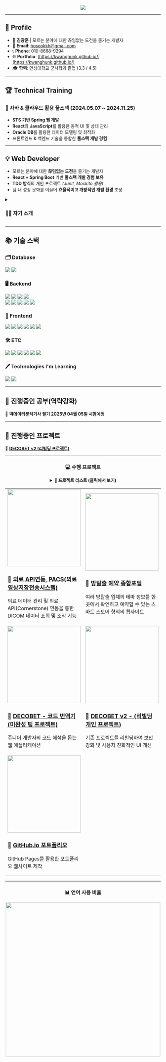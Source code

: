 <div align="center">
  	<img src="https://capsule-render.vercel.app/api?section=header&type=rounded&color=auto&height=200&text=kwanghunk%20github&animation=twinkling">
</div>

---

## 🚀 Profile  
- 👨 **김광훈** | 모르는 분야에 대한 끊임없는 도전을 즐기는 개발자 
- 📧 **Email**: hosookkh@gmail.com  
- 📞 **Phone**: 010-8668-9294  
- 🌐 **Portfolio**: [https://kwanghunk.github.io/](https://kwanghunk.github.io/)  
- 🎓 **학력**: 연성대학교 군사학과 졸업 (3.3 / 4.5)

---

## 🏆 **Technical Training**  
### 🚀 자바 & 클라우드 활용 풀스택 (2024.05.07 ~ 2024.11.25)
- **STS 기반 Spring 웹 개발**
- **React**와 **JavaScript**를 활용한 동적 UI 및 상태 관리
- **Oracle DB**를 활용한 데이터 모델링 및 최적화 
- 프론트엔드 & 백엔드 기술을 통합한 **풀스택 개발 경험**  

---

## 💡 Web Developer 
- 모르는 분야에 대한 **끊임없는 도전**을 즐기는 개발자 
- **React + Spring Boot** 기반 **풀스택 개발 경험 보유**
- **TDD 방식**의 개인 프로젝트 *(Junit, Mockito 활용)*  
- 팀 내 성장 문화를 이끌어 **효율적이고 개방적인 개발 환경** 조성

<details>
	<summary><h3>🙋‍♂️ 자기 소개</h3></summary>
	<details>
		<summary><h4>성장과정</h4></summary>
		
## 🚀 **성장 과정**
저는 **8년간의 군 복무**를 통해 **책임감, 체계적인 사고, 문제 해결 능력**을 길렀습니다.<br/>
군 조직에서 **예측 불가능한 문제 해결과 제한된 환경 속에서 최적의 해결책 도출**을 경험했습니다.<br/>
다양한 직책을 맡으며 **계획 수립부터 실행까지 주도**하며 논리적 사고력을 길렀습니다.<br/>
그러나 **더 큰 도전을 위해 개발자의 길을 선택**하게 되었고,<br/>
IT 기술이 세상을 변화시키는 모습에 매력을 느껴 **체계적인 학습을 시작**했습니다.<br/>
전역 후 **K-디지털 트레이닝 과정**에서 **Java, Spring Boot, React, DB 설계**를 집중 학습하며,<br/>
**스마트 스토어 예약 시스템과 의료영상 전달 시스템(PACS) 프로젝트**를 진행했습니다.<br/>
이를 통해 **사용자 중심의 설계와 효율적인 데이터 처리 역량**을 키울 수 있었습니다.<br/>
	</details>
 	<details>
		<summary><h4>성격의 장단점</h4></summary>
		
## 🚀 **성격의 장단점**
저는 **팀워크와 소통을 중요하게 생각하는 개발자**입니다.<br/>
군 복무 중에는 **병력 관리 및 인사 운영**을 맡으며 팀원 간 신뢰를 구축하는 법을 배웠고,<br/>
이러한 경험은 개발자로 전향한 이후 **프로젝트 협업과 커뮤니케이션 능력**으로 이어졌습니다.<br/>
**‘방탈출 예약 시스템’ 프로젝트**에서는 팀원들과의 원활한 협업을 위해<br/>
**UseCase Diagram 및 ERD 초안을 작성하며 개발 방향을 명확히 설정**했습니다.<br/>
또한 **코드 리뷰 과정에서 적극적인 의견 공유와 피드백**을 통해<br/>
팀원들과 함께 **코드 품질을 향상**시키는 경험을 했습니다.<br/>
하지만 **빠른 실행을 선호하는 성향**이 있어 가끔 **세부적인 부분을 놓칠 때**가 있었습니다.<br/>
이를 보완하기 위해 **기능 명세서를 작성하고, 코드 리뷰를 철저히 수행**하고 있습니다.<br/>
	</details>
  	<details>
		<summary><h4>직무수행 경험</h4></summary>
		
## 🚀 **직무수행 경험**
**‘스마트 스토어 예약 시스템’ 프로젝트**에서 **사용자 편의성을 고려한 예약 관리 시스템**을 개발했습니다.<br/>
**Spring Boot와 JPA를 활용하여 실시간 동시 예약 문제를 해결**하고,<br/>
데이터 무결성을 보장하기 위해 **트랜잭션 처리 및 동시성 제어**를 적용했습니다.<br/>
또한, 예약 내역 증가로 인해 발생한 성능 저하 문제를 해결하기 위해<br/>
**JPQL 및 네이티브 SQL을 활용한 쿼리 최적화와 페이징 처리**를 도입했습니다.<br/>
이를 통해 **검색 속도를 40% 이상 향상**시키며 **대량 데이터 처리 성능을 개선**할 수 있었습니다.<br/>
해당 프로젝트를 통해 **백엔드 개발에서의 동시성 문제 해결과 성능 최적화 경험**을 쌓았습니다.<br/>
앞으로도 **안정적이고 효율적인 백엔드 개발 역량을 지속적으로 키워 나가겠습니다.** <br/>
	</details>
  	<details>
		<summary><h4>입사 후 포부</h4></summary>
		
## 🚀 **입사 후 포부**
**신입 풀스택 개발자로서 역량을 지속적으로 강화하며 안정적인 서비스를 구축**하겠습니다.<br/>
**1년 내에** 회사의 기술 스택과 서비스 구조를 익히고,<br/>
실무 경험을 쌓으며 **팀 성과에 기여하는 개발자**가 되겠습니다.<br/>
**3년 내에** 주요 프로젝트에서 **기술적 의견을 제시하고 개발을 주도할 수 있는 역량**을 갖추겠습니다.<br/>
이를 위해 **기술적으로 난이도 높은 과제에 도전하며 역량을 강화**하겠습니다.<br/>
장기적으로는 **새로운 기술을 학습하고 조직의 경쟁력을 높이는 개발자**로 성장하여,<br/>
사용자와 조직 모두에게 **가치를 제공하는 혁신적인 서비스를 개발하는 것**이 목표입니다.<br/>  
	</details>
 
</details>

---

## 📚 기술 스택  

### 🗂️ **Database**  
<div>
	<img src="https://img.shields.io/badge/Oracle%20SQL-F80000?style=for-the-badge&logo=Oracle&logoColor=white" />
	<img src="https://img.shields.io/badge/MySQL-4479A1?style=for-the-badge&logo=MySQL&logoColor=white" />
 </div>

### 🖥️ **Backend**  
<div>
	<img src="https://img.shields.io/badge/Java-007396?style=for-the-badge&logo=java&logoColor=white" />
	<img src="https://img.shields.io/badge/SpringBoot-6DB33F?style=for-the-badge&logo=springboot&logoColor=white" />
	<img src="https://img.shields.io/badge/SpringSecurity-6DB33F?style=for-the-badge&logo=springsecurity&logoColor=white" />
	<img src="https://img.shields.io/badge/jpa-6DB33F?style=for-the-badge&logo=jpa&logoColor=white">
	<br />
 	<img src="https://img.shields.io/badge/json%20web%20tokens-%23000000.svg?&style=for-the-badge&logo=json%20web%20tokens&logoColor=white" />
	<img src="https://img.shields.io/badge/node.js-%23339933.svg?&style=for-the-badge&logo=node.js&logoColor=white" />
	<img src="https://img.shields.io/badge/Redis-%23DC382D.svg?&style=for-the-badge&logo=redis&logoColor=white" />
	<img src="https://img.shields.io/badge/JUnit5-25A162?style=for-the-badge&logo=junit5&logoColor=white" />
	<img src="https://img.shields.io/badge/Mockito-6DB33F?style=for-the-badge&logo=mockito&logoColor=white" />
</div>

### 🎨 **Frontend** 
<div>
	<img src="https://img.shields.io/badge/react-%2361DAFB.svg?&style=for-the-badge&logo=react&logoColor=black" />
	<img src="https://img.shields.io/badge/HTML5-E34F26?style=for-the-badge&logo=HTML5&logoColor=white" />
	<img src="https://img.shields.io/badge/CSS3-1572B6?style=for-the-badge&logo=CSS3&logoColor=white" />
	<img src="https://img.shields.io/badge/JavaScript-F7DF1E?style=for-the-badge&logo=JavaScript&logoColor=white" />
	<img src="https://img.shields.io/badge/jQuery-0769AD?style=for-the-badge&logo=jQuery&logoColor=white" />
	<img src="https://img.shields.io/badge/bootstrap-%237952B3.svg?&style=for-the-badge&logo=bootstrap&logoColor=white" />
</div>

### 🛠 **ETC**  
<div>
	<img src="https://img.shields.io/badge/GitHub%20Actions-2088FF?style=for-the-badge&logo=github-actions&logoColor=white" />
	<img src="https://img.shields.io/badge/git-%23F05032.svg?&style=for-the-badge&logo=git&logoColor=white" />
	<img src="https://img.shields.io/badge/GitHub-181717?style=for-the-badge&logo=GitHub&logoColor=white" />
	<img src="https://img.shields.io/badge/Visual%20Studio%20Code-007ACC?style=for-the-badge&logo=VisualStudioCode&logoColor=white" />
	<img src="https://img.shields.io/badge/Tomcat-F8DC75?style=for-the-badge&logo=ApacheTomcat&logoColor=white" />
	<img src="https://img.shields.io/badge/amazon%20aws-%23232F3E.svg?&style=for-the-badge&logo=amazon%20aws&logoColor=white" />
</div>

### 🖊️ **Technologies I'm Learning**  
<div>
	<img src="https://img.shields.io/badge/Python-3776AB?style=for-the-badge&logo=python&logoColor=white" />
	<img src="https://img.shields.io/badge/PostgreSQL-336791?style=for-the-badge&logo=PostgreSQL&logoColor=white" />
</div>

---

## 🎯 진행중인 공부(역략강화)
🔹 **빅데이터분석기사 필기 2025년 04월 05일 시험예정**  

---

## 🎯 진행중인 프로젝트  
🔹 **[DECOBET v2 (리빌딩 프로젝트)](https://github.com/kwanghunk/TEC-WEB-Project)**  

---

<div align="center">
	<h3>💻 수행 프로젝트</h3>
	<details>
		<summary><b>📂 프로젝트 리스트 (클릭해서 보기)</b></summary>
		<br>
		<table>
			<tr>
				<th>프로젝트</th>
				<th>설명</th>
			</tr>
			<tr>
				<td><a href="https://github.com/kwanghunk/PACS-WEB-Project">📸 PACS 의료 영상 시스템</a></td>
				<td>의료 API(Cornerstone) 연동, 의료 데이터 관리</td>
			</tr>
			<tr>
				<td><a href="https://github.com/kwanghunk/ECR-WEB-Project">🧩 방탈출 예약 플랫폼</a></td>
				<td>여러 업체의 방탈출 정보를 통합 제공</td>
			</tr>
			<tr>
				<td><a href="https://github.com/kwanghunk/Third-WEB-Project">📸 DECOBET (주니어 코드 번역기)</a></td>
				<td>코드 번역을 통해 주니어 개발자 지원</td>
			</tr>
			<tr>
				<td><a href="https://github.com/kwanghunk/TEC-WEB-Project">🧩 DECOBET v2</a></td>
				<td>기존 프로젝트 리빌딩 및 보안 강화</td>
			</tr>
			<tr>
				<td><a href="https://kwanghunk.github.io/">📸 GitHub.io 포트폴리오</a></td>
				<td>개인 포트폴리오 제작</td>
			</tr>
		</table>
	</details>
	<table>
		<tr>
			<td width="50%">
				<a href="https://github.com/kwanghunk/PACS-WEB-Project">
					<img src="https://github.com/user-attachments/assets/4f31afba-d3a5-4964-b88d-6e9cf5cedca2" width="100%" height="250px">
				</a>
				<h3>📸 <a href="https://github.com/kwanghunk/PACS-WEB-Project">의료 API연동, PACS(의료영상저장전송시스템)</a></h3>
				<p>의료 데이터 관리 및 의료 API(Cornerstone) 연동을 통한 DICOM 데이터 조회 및 조작 기능</p>
			</td>
			<td width="50%">
				<a href="https://github.com/kwanghunk/ECR-WEB-Project">
					<img src="https://github.com/user-attachments/assets/06a4c399-3a5b-4a43-a844-5b9949aecb0b" width="100%" height="250px">
				</a>
				<h3>🧩 <a href="https://github.com/kwanghunk/ECR-WEB-Project">방탈출 예약 종합포털</a></h3>
				<p>여러 방탈출 업체의 테마 정보를 한 곳에서 확인하고 예약할 수 있는 스마트 스토어 형식의 웹사이트</p>
			</td>
		</tr>
		<tr>
			<td width="50%">
				<a href="https://github.com/kwanghunk/Third-WEB-Project">
					<img src="https://github.com/user-attachments/assets/3db99bf6-eeab-4384-8d38-1f2069010ac1" width="100%" height="250px">
				</a>
				<h3>📸 <a href="https://github.com/kwanghunk/Third-WEB-Project">DECOBET - 코드 번역기 (미완성 팀 프로젝트)</a></h3>
				<p>주니어 개발자의 코드 해석을 돕는 웹 애플리케이션</p>
			</td>
			<td width="50%">
				<a href="https://github.com/kwanghunk/TEC-WEB-Project">
					<img src="https://github.com/user-attachments/assets/a2344a21-4df5-46f8-8ac2-baf0410db497" width="100%" height="250px">
				</a>
				<h3>🧩 <a href="https://github.com/kwanghunk/TEC-WEB-Project">DECOBET v2 - (리빌딩 개인 프로젝트)</a></h3>
				<p>기존 프로젝트를 리빌딩하여 보안 강화 및 사용자 친화적인 UI 개선</p>
			</td>
		</tr>
		<tr>
			<td width="50%">
				<a href="https://kwanghunk.github.io/">
					<img src="https://github.com/user-attachments/assets/a709b2d6-cb42-4304-b417-7e07a5424b76" width="100%" height="250px">
				</a>
				<h3>📸 <a href="https://kwanghunk.github.io/">GitHub.io 포트폴리오</a></h3>
				<p>GitHub Pages를 활용한 포트폴리오 웹사이트 제작</p>
			</td>
		</tr>
	</table>
</div>

---


<div align="center">
	<h3>📊 언어 사용 비율</h3>
	<img src="https://github-readme-stats.vercel.app/api/top-langs/?username=kwanghunk&layout=compact&theme=tokyonight" width="500px" />
</div>
